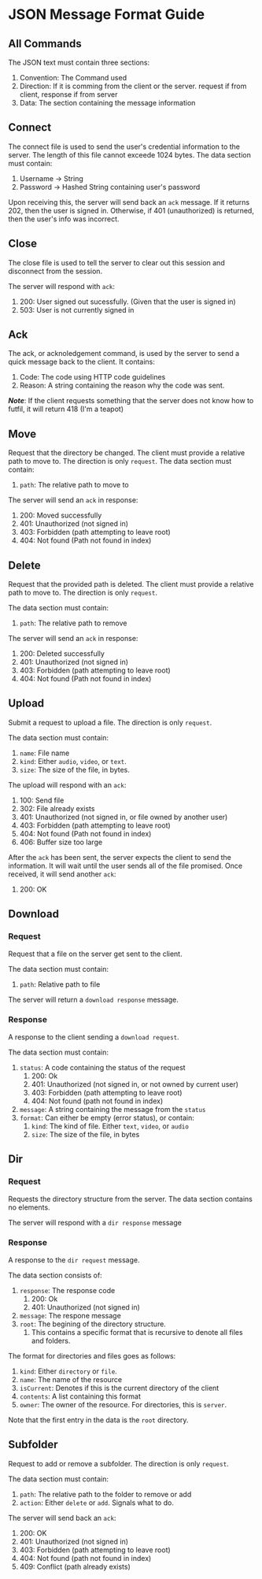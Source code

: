 # JSON Message Format Guide

## All Commands
The JSON text must contain three sections:
1. Convention: The Command used
2. Direction: If it is comming from the client or the server. request if from client, response if from server
3. Data: The section containing the message information

## Connect
The connect file is used to send the user's credential information to the server. The length of this file cannot exceede 1024 bytes. The data section must contain:
1. Username -> String
2. Password -> Hashed String containing user's password

Upon receiving this, the server will send back an `ack` message. If it returns 202, then the user is signed in. Otherwise, if 401 (unauthorized) is returned, then the user's info was incorrect.

## Close
The close file is used to tell the server to clear out this session and disconnect from the session. 

The server will respond with `ack`:
1. 200: User signed out sucessfully. (Given that the user is signed in)
2. 503: User is not currently signed in

## Ack
The ack, or acknoledgement command, is used by the server to send a quick message back to the client. It contains:
1. Code: The code using HTTP code guidelines
2. Reason: A string containing the reason why the code was sent. 

***Note***: If the client requests something that the server does not know how to futfil, it will return 418 (I'm a teapot)

## Move
Request that the directory be changed. The client must provide a relative path to move to. The direction is only `request`.
The data section must contain:
1. `path`: The relative path to move to

The server will send an `ack` in response:
1. 200: Moved successfully
2. 401: Unauthorized (not signed in)
3. 403: Forbidden (path attempting to leave root)
4. 404: Not found (Path not found in index)

## Delete
Request that the provided path is deleted. The client must provide a relative path to move to. The direction is only `request`. 

The data section must contain:
1. `path`: The relative path to remove

The server will send an `ack` in response:
1. 200: Deleted successfully
2. 401: Unauthorized (not signed in)
3. 403: Forbidden (path attempting to leave root)
4. 404: Not found (Path not found in index)

## Upload
Submit a request to upload a file. The direction is only `request`.

The data section must contain:
1. `name`: File name
2. `kind`: Either `audio`, `video`, or `text`.
3. `size`: The size of the file, in bytes. 

The upload will respond with an `ack`:
1. 100: Send file
2. 302: File already exists
3. 401: Unauthorized (not signed in, or file owned by another user)
4. 403: Forbidden (path attempting to leave root)
5. 404: Not found (Path not found in index)
6. 406: Buffer size too large

After the `ack` has been sent, the server expects the client to send the information. It will wait until the user sends all of the file promised. Once received, it will send another `ack`:
1. 200: OK

## Download

### Request
Request that a file on the server get sent to the client.

The data section must contain:
1. `path`: Relative path to file

The server will return a `download response` message.

### Response 
A response to the client sending a `download request`. 

The data section must contain:
1. `status`: A code containing the status of the request
    1. 200: Ok
    2. 401: Unauthorized (not signed in, or not owned by current user)
    3. 403: Forbidden (path attempting to leave root)
    4. 404: Not found (path not found in index)
2. `message`: A string containing the message from the `status`
3. `format`: Can either be empty (error status), or contain:
    1. `kind`: The kind of file. Either `text`, `video`, or `audio`
    2. `size`: The size of the file, in bytes

## Dir
### Request
Requests the directory structure from the server.
The data section contains no elements.

The server will respond with a `dir response` message

### Response
A response to the `dir request` message.

The data section consists of:
1. `response`: The response code
    1. 200: Ok
    2. 401: Unauthorized (not signed in)
2. `message`: The respone message
3. `root`: The begining of the directory structure.
    1. This contains a specific format that is recursive to denote all files and folders. 

The format for directories and files goes as follows:

1. `kind`: Either `directory` or `file`. 
2. `name`: The name of the resource
3. `isCurrent`: Denotes if this is the current directory of the client
4. `contents`: A list containing this format
5. `owner`: The owner of the resource. For directories, this is `server`. 

Note that the first entry in the data is the `root` directory.

## Subfolder
Request to add or remove a subfolder. The direction is only `request`.

The data section must contain:
1. `path`: The relative path to the folder to remove or add
2. `action`: Either `delete` or `add`. Signals what to do.

The server will send back an `ack`:
1. 200: OK
2. 401: Unauthorized (not signed in)
3. 403: Forbidden (path attempting to leave root)
4. 404: Not found (path not found in index)
5. 409: Conflict (path already exists)
